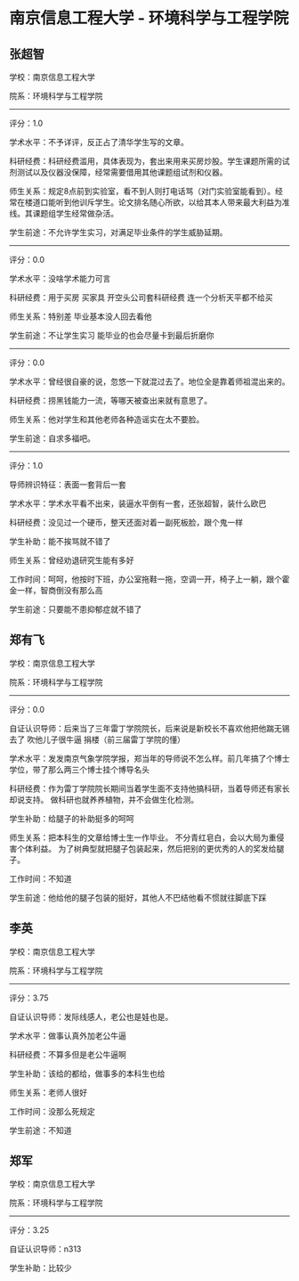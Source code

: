 # 南京信息工程大学 - 环境科学与工程学院

## 张超智

学校：南京信息工程大学

院系：环境科学与工程学院

* * *

评分：1.0

学术水平：不予详评，反正占了清华学生写的文章。

科研经费：科研经费滥用，具体表现为，套出来用来买房炒股。学生课题所需的试剂测试以及仪器没保障，经常需要借用其他课题组试剂和仪器。

师生关系：规定8点前到实验室，看不到人则打电话骂（对门实验室能看到）。经常在楼道口能听到他训斥学生。论文排名随心所欲，以给其本人带来最大利益为准线。其课题组学生经常做杂活。

学生前途：不允许学生实习，对满足毕业条件的学生威胁延期。

* * *

评分：0.0

学术水平：没啥学术能力可言

科研经费：用于买房 买家具 开空头公司套科研经费 连一个分析天平都不给买

师生关系：特别差 毕业基本没人回去看他

学生前途：不让学生实习 能毕业的也会尽量卡到最后折磨你

* * *

评分：0.0

学术水平：曾经很自豪的说，忽悠一下就混过去了。地位全是靠着师祖混出来的。

科研经费：捞黑钱能力一流，等哪天被查出来就有意思了。

师生关系：他对学生和其他老师各种造谣实在太不要脸。

学生前途：自求多福吧。

* * *

评分：1.0

导师辨识特征：表面一套背后一套

学术水平：学术水平看不出来，装逼水平倒有一套，还张超智，装什么欧巴

科研经费：没见过一个硬币，整天还面对着一副死板脸，跟个鬼一样

学生补助：能不挨骂就不错了

师生关系：曾经劝退研究生能有多好

工作时间：呵呵，他按时下班，办公室拖鞋一拖，空调一开，椅子上一躺，跟个霍金一样，智商倒没有那么高

学生前途：只要能不患抑郁症就不错了

## 郑有飞

学校：南京信息工程大学

院系：环境科学与工程学院

* * *

评分：0.0

自证认识导师：后来当了三年雷丁学院院长，后来说是新校长不喜欢他把他踹无锡去了
吹他儿子很牛逼 捐楼（前三届雷丁学院的懂）

学术水平：发发南京气象学院学报，郑当年的导师说不怎么样。前几年搞了个博士学位，带了那么两三个博士挂个博导名头

科研经费：作为雷丁学院院长期间当着学生面不支持他搞科研，当着导师还有家长却说支持。
做科研也就养养植物，并不会做生化检测。

学生补助：给腿子的补助挺多的呵呵

师生关系：把本科生的文章给博士生一作毕业。
不分青红皂白，会以大局为重侵害个体利益。
为了树典型就把腿子包装起来，然后把别的更优秀的人的奖发给腿子。

工作时间：不知道

学生前途：他给他的腿子包装的挺好，其他人不巴结他看不惯就往脚底下踩

## 李英

学校：南京信息工程大学

院系：环境科学与工程学院

* * *

评分：3.75

自证认识导师：发际线感人，老公也是娃也是。

学术水平：做事认真外加老公牛逼

科研经费：不算多但是老公牛逼啊

学生补助：该给的都给，做事多的本科生也给

师生关系：老师人很好

工作时间：没那么死规定

学生前途：不知道

## 郑军

学校：南京信息工程大学

院系：环境科学与工程学院

* * *

评分：3.25

自证认识导师：n313

学生补助：比较少